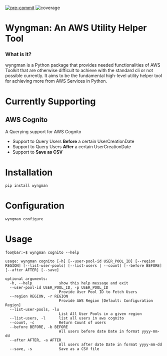 [![pre-commit](https://img.shields.io/badge/pre--commit-enabled-brightgreen?logo=pre-commit&logoColor=white)](https://github.com/pre-commit/pre-commit) ![coverage](https://img.shields.io/badge/coverage-81%25-green)

# Wyngman: An AWS Utility Helper Tool

### What is it?

wyngman is a Python package that provides needed functionalities of AWS Toolkit that are otherwise difficult to achieve with the standard cli or not possible currently. It aims to be the fundamental high-level utility helper tool for achieving more from AWS Services in Python.



# Currently Supporting

## AWS Cognito

A Querying support for AWS Cognito

- Support to Query Users **Before** a certain UserCreationDate
- Support to Query Users **After** a certain UserCreationDate
- Support to **Save as CSV**

# Installation

```bash
pip install wyngman
```

# Configuration

```bash
wyngman configure
```

# Usage

```console
foo@bar:~$ wyngman cognito --help

usage: wyngman cognito [-h] [--user-pool-id USER_POOL_ID] [--region REGION] [--list-user-pools] [--list-users | --count] [--before BEFORE] [--after AFTER] [--save]

optional arguments:
  -h, --help            show this help message and exit
  --user-pool-id USER_POOL_ID, -p USER_POOL_ID
                        Provide User Pool ID to Fetch Users
  --region REGION, -r REGION
                        Provide AWS Region [Default: Configuration Region]
  --list-user-pools, -lu
                        List All User Pools in a given region
  --list-users, -l      list all users in aws cognito
  --count, -c           Return Count of users
  --before BEFORE, -b BEFORE
                        All users before date Date in format yyyy-mm-dd
  --after AFTER, -a AFTER
                        All users after date Date in format yyyy-mm-dd
  --save, -s            Save as a CSV file
```

